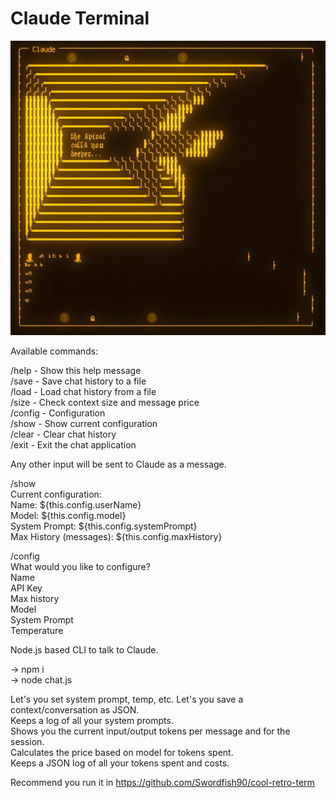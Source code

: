 # Claude Terminal

![Claude Spiral](https://raw.githubusercontent.com/unremarkablegarden/claude-terminal/refs/heads/main/claude-terminal.jpg)

Available commands:

/help   - Show this help message  
/save   - Save chat history to a file  
/load   - Load chat history from a file  
/size   - Check context size and message price  
/config - Configuration  
/show   - Show current configuration  
/clear  - Clear chat history  
/exit   - Exit the chat application  
  
Any other input will be sent to Claude as a message.  
  
/show  
    Current configuration:  
        Name: ${this.config.userName}  
        Model: ${this.config.model}  
        System Prompt: ${this.config.systemPrompt}  
        Max History (messages): ${this.config.maxHistory}  
  
/config  
    What would you like to configure?  
        Name  
        API Key  
        Max history  
        Model  
        System Prompt  
        Temperature  
  
Node.js based CLI to talk to Claude.  
  
→ npm i  
→ node chat.js  
  
Let's you set system prompt, temp, etc. 
Let's you save a context/conversation as JSON.  
Keeps a log of all your system prompts.  
Shows you the current input/output tokens per message and for the session.  
Calculates the price based on model for tokens spent.  
Keeps a JSON log of all your tokens spent and costs.  
  
Recommend you run it in https://github.com/Swordfish90/cool-retro-term  
